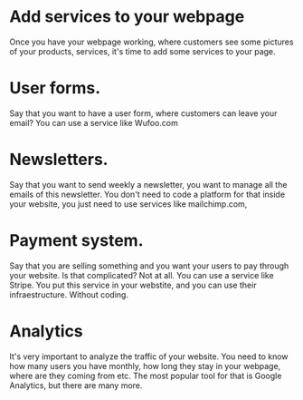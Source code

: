 # Add services to your webpage

Once you have your webpage working, where customers see some pictures of your products, services, it's time to add some services to your page.

# User forms.
Say that you want to have a user form, where customers can leave your email? You can use a service like Wufoo.com

# Newsletters.
Say that you want to send weekly a newsletter, you want to manage all the emails of this newsletter. You don't need to code a platform for that inside your website, you just need to use services like mailchimp.com,

# Payment system.
Say that you are selling something and you want your users to pay through your website. Is that complicated? Not at all. You can use a service like Stripe. You put this service in your webstite, and you can use their infraestructure. Without coding.

# Analytics
It's very important to analyze the traffic of your website. You need to know how many users you have monthly, how long they stay in your webpage, where are they coming from etc. The most popular tool for that is Google Analytics, but there are many more.

